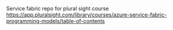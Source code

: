 Service fabric repo for plural sight course 
https://app.pluralsight.com/library/courses/azure-service-fabric-programming-models/table-of-contents